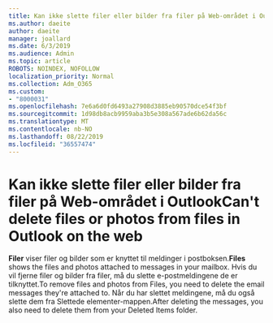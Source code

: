 ```yaml
---
title: Kan ikke slette filer eller bilder fra filer på Web-området i Outlook
ms.author: daeite
author: daeite
manager: joallard
ms.date: 6/3/2019
ms.audience: Admin
ms.topic: article
ROBOTS: NOINDEX, NOFOLLOW
localization_priority: Normal
ms.collection: Adm_O365
ms.custom:
- "8000031"
ms.openlocfilehash: 7e6a6d0fd6493a27908d3885eb90570dce54f3bf
ms.sourcegitcommit: 1d98db8acb9959aba3b5e308a567ade6b62da56c
ms.translationtype: MT
ms.contentlocale: nb-NO
ms.lasthandoff: 08/22/2019
ms.locfileid: "36557474"
---
```

# <a name="cant-delete-files-or-photos-from-files-in-outlook-on-the-web"></a><span data-ttu-id="84fe5-102">Kan ikke slette filer eller bilder fra filer på Web-området i Outlook</span><span class="sxs-lookup"><span data-stu-id="84fe5-102">Can't delete files or photos from files in Outlook on the web</span></span>

<span data-ttu-id="84fe5-103">**Filer** viser filer og bilder som er knyttet til meldinger i postboksen.</span><span class="sxs-lookup"><span data-stu-id="84fe5-103">**Files** shows the files and photos attached to messages in your mailbox.</span></span> <span data-ttu-id="84fe5-104">Hvis du vil fjerne filer og bilder fra filer, må du slette e-postmeldingene de er tilknyttet.</span><span class="sxs-lookup"><span data-stu-id="84fe5-104">To remove files and photos from Files, you need to delete the email messages they're attached to.</span></span> <span data-ttu-id="84fe5-105">Når du har slettet meldingene, må du også slette dem fra Slettede elementer-mappen.</span><span class="sxs-lookup"><span data-stu-id="84fe5-105">After deleting the messages, you also need to delete them from your Deleted Items folder.</span></span>